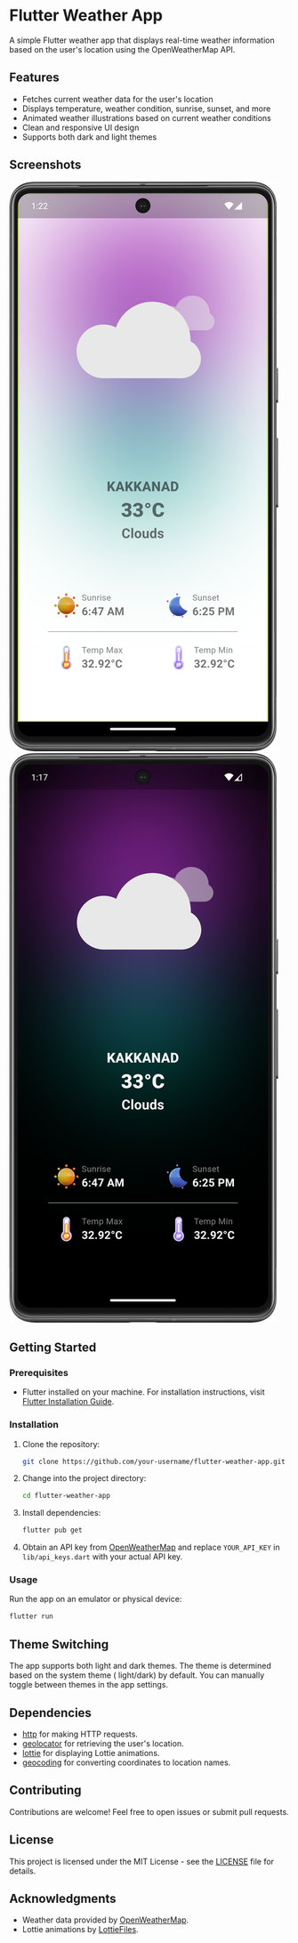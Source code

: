 # Flutter Weather App

A simple Flutter weather app that displays real-time weather information based on the user's
location using the OpenWeatherMap API.

## Features

- Fetches current weather data for the user's location
- Displays temperature, weather condition, sunrise, sunset, and more
- Animated weather illustrations based on current weather conditions
- Clean and responsive UI design
- Supports both dark and light themes

## Screenshots

![Screenshot 1](screenshots/screenshot_light.png) ![Screenshot 2](screenshots/screenshot_dark.png)

## Getting Started

### Prerequisites

- Flutter installed on your machine. For installation instructions,
  visit [Flutter Installation Guide](https://flutter.dev/docs/get-started/install).

### Installation

1. Clone the repository:

    ```bash
    git clone https://github.com/your-username/flutter-weather-app.git
    ```

2. Change into the project directory:

    ```bash
    cd flutter-weather-app
    ```

3. Install dependencies:

    ```bash
    flutter pub get
    ```

4. Obtain an API key from [OpenWeatherMap](https://openweathermap.org/) and replace `YOUR_API_KEY`
   in `lib/api_keys.dart` with your actual API key.

### Usage

Run the app on an emulator or physical device:

```bash
flutter run
  ```

## Theme Switching

The app supports both light and dark themes. The theme is determined based on the system theme (
light/dark) by default. You can manually toggle between themes in the app settings.

## Dependencies

- [http](https://pub.dev/packages/http) for making HTTP requests.
- [geolocator](https://pub.dev/packages/geolocator) for retrieving the user's location.
- [lottie](https://pub.dev/packages/lottie) for displaying Lottie animations.
- [geocoding](https://pub.dev/packages/geocoding) for converting coordinates to location names.

## Contributing

Contributions are welcome! Feel free to open issues or submit pull requests.

## License

This project is licensed under the MIT License - see the [LICENSE](LICENSE) file for details.

## Acknowledgments

- Weather data provided by [OpenWeatherMap](https://openweathermap.org/).
- Lottie animations by [LottieFiles](https://lottiefiles.com/).

